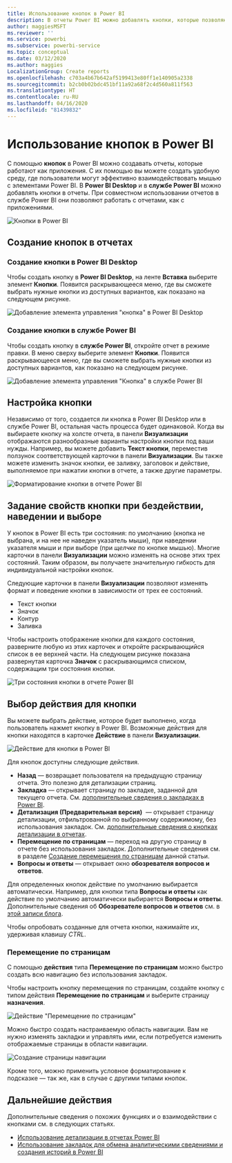 ```yaml
---
title: Использование кнопок в Power BI
description: В отчеты Power BI можно добавлять кнопки, которые позволяют настроить отчеты подобно приложениям, чтобы повысить эффективность взаимодействия с пользователями.
author: maggiesMSFT
ms.reviewer: ''
ms.service: powerbi
ms.subservice: powerbi-service
ms.topic: conceptual
ms.date: 03/12/2020
ms.author: maggies
LocalizationGroup: Create reports
ms.openlocfilehash: c703a4b67b642af5199413e80ff1e140905a2338
ms.sourcegitcommit: b2cb0b02bdc451bf11a92a68f2c4d560a811f563
ms.translationtype: HT
ms.contentlocale: ru-RU
ms.lasthandoff: 04/16/2020
ms.locfileid: "81439832"
---
```

# <a name="use-buttons-in-power-bi"></a>Использование кнопок в Power BI
С помощью **кнопок** в Power BI можно создавать отчеты, которые работают как приложения. С их помощью вы можете создать удобную среду, где пользователи могут эффективно взаимодействовать мышью с элементами Power BI. В **Power BI Desktop** и в **службе Power BI** можно добавлять кнопки в отчеты. При совместном использовании отчетов в службе Power BI они позволяют работать с отчетами, как с приложениями.

![Кнопки в Power BI](media/desktop-buttons/power-bi-buttons.png)

## <a name="create-buttons-in-reports"></a>Создание кнопок в отчетах

### <a name="create-a-button-in-power-bi-desktop"></a>Создание кнопки в Power BI Desktop

Чтобы создать кнопку в **Power BI Desktop**, на ленте **Вставка** выберите элемент **Кнопки**. Появится раскрывающееся меню, где вы сможете выбрать нужные кнопки из доступных вариантов, как показано на следующем рисунке. 

![Добавление элемента управления "кнопка" в Power BI Desktop](media/desktop-buttons/power-bi-button-dropdown.png)

### <a name="create-a-button-in-the-power-bi-service"></a>Создание кнопки в службе Power BI

Чтобы создать кнопку в **службе Power BI**, откройте отчет в режиме правки. В меню сверху выберите элемент **Кнопки**. Появится раскрывающееся меню, где вы сможете выбрать нужные кнопки из доступных вариантов, как показано на следующем рисунке. 

![Добавление элемента управления "Кнопка" в службе Power BI](media/desktop-buttons/power-bi-button-service-dropdown.png)

## <a name="customize-a-button"></a>Настройка кнопки

Независимо от того, создается ли кнопка в Power BI Desktop или в службе Power BI, остальная часть процесса будет одинаковой. Когда вы выбираете кнопку на холсте отчета, в панели **Визуализации** отображаются разнообразные варианты настройки кнопки под ваши нужды. Например, вы можете добавить **Текст кнопки**, переместив ползунок соответствующей карточки в панели **Визуализации**. Вы также можете изменить значок кнопки, ее заливку, заголовок и действие, выполняемое при нажатии кнопки в отчете, а также другие параметры.

![Форматирование кнопки в отчете Power BI](media/desktop-buttons/power-bi-button-properties.png)

## <a name="set-button-properties-when-idle-hovered-over-or-selected"></a>Задание свойств кнопки при бездействии, наведении и выборе

У кнопок в Power BI есть три состояния: по умолчанию (кнопка не выбрана, и на нее не наведен указатель мыши), при наведении указателя мыши и при выборе (при *щелчке* по кнопке мышью). Многие карточки в панели **Визуализации** можно изменять на основе этих трех состояний. Таким образом, вы получаете значительную гибкость для индивидуальной настройки кнопок.

Следующие карточки в панели **Визуализации** позволяют изменять формат и поведение кнопки в зависимости от трех ее состояний.

* Текст кнопки
* Значок
* Контур
* Заливка

Чтобы настроить отображение кнопки для каждого состояния, разверните любую из этих карточек и откройте раскрывающийся список в ее верхней части. На следующем рисунке показана развернутая карточка **Значок** с раскрывающимся списком, содержащим три состояния кнопки.

![Три состояния кнопки в отчете Power BI](media/desktop-buttons/power-bi-button-format.png)


## <a name="select-the-action-for-a-button"></a>Выбор действия для кнопки

Вы можете выбрать действие, которое будет выполнено, когда пользователь нажмет кнопку в Power BI. Возможные действия для кнопки находятся в карточке **Действие** в панели **Визуализации**.

![Действие для кнопки в Power BI](media/desktop-buttons/power-bi-button-action.png)

Для кнопок доступны следующие действия.

- **Назад** — возвращает пользователя на предыдущую страницу отчета. Это полезно для детализации страниц.
- **Закладка** — открывает страницу по закладке, заданной для текущего отчета. См. [дополнительные сведения о закладках в Power BI](desktop-bookmarks.md). 
- **Детализация (Предварительная версия)**  — открывает страницу детализации, отфильтрованной по выбранному содержимому, без использования закладок. См. [дополнительные сведения о кнопках детализации в отчетах](desktop-drill-through-buttons.md).
- **Перемещение по страницам** — переход на другую страницу в отчете без использования закладок. Дополнительные сведения см. в разделе [Создание перемещения по страницам](#create-page-navigation) данной статьи.
- **Вопросы и ответы** — открывает окно **обозревателя вопросов и ответов**. 

Для определенных кнопок действие по умолчанию выбирается автоматически. Например, для кнопки типа **Вопросы и ответы** как действие по умолчанию автоматически выбирается **Вопросы и ответы**. Дополнительные сведения об **Обозревателе вопросов и ответов** см. в [этой записи блога](https://powerbi.microsoft.com/blog/power-bi-desktop-april-2018-feature-summary/#Q&AExplorer).

Чтобы опробовать созданные для отчета кнопки, нажимайте их, удерживая клавишу *CTRL*. 

### <a name="create-page-navigation"></a>Перемещение по страницам

С помощью **действия** типа **Перемещение по страницам** можно быстро создать всю навигацию без использования закладок.

Чтобы настроить кнопку перемещения по страницам, создайте кнопку с типом действия **Перемещение по страницам** и выберите страницу **назначения**.

![Действие "Перемещение по страницам"](media/desktop-buttons/power-bi-page-navigation.png)

Можно быстро создать настраиваемую область навигации. Вам не нужно изменять закладки и управлять ими, если потребуется изменить отображаемые страницы в области навигации.

![Создание страницы навигации](media/desktop-buttons/power-bi-build-navigation-pane.png)

Кроме того, можно применить условное форматирование к подсказке — так же, как в случае с другими типами кнопок.

## <a name="next-steps"></a>Дальнейшие действия
Дополнительные сведения о похожих функциях и о взаимодействии с кнопками см. в следующих статьях.

* [Использование детализации в отчетах Power BI](desktop-drillthrough.md)
* [Использование закладок для обмена аналитическими сведениями и создания историй в Power BI](desktop-bookmarks.md)

